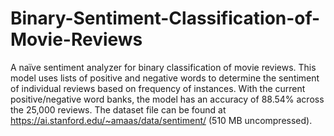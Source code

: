 # Binary-Sentiment-Classification-of-Movie-Reviews
A naïve sentiment analyzer for binary classification of movie reviews. This model uses lists of positive and negative words to determine the sentiment of individual reviews based on frequency of instances. With the current positive/negative word banks, the model has an accuracy of 88.54% across the 25,000 reviews. The dataset file can be found at https://ai.stanford.edu/~amaas/data/sentiment/ (510 MB uncompressed).
